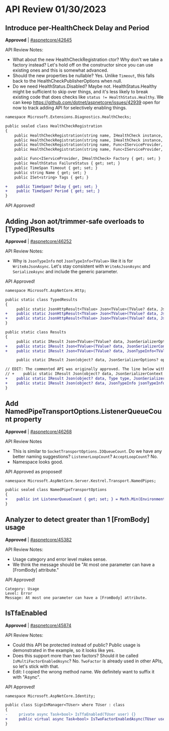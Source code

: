 # API Review 01/30/2023

## Introduce per-HealthCheck Delay and Period

**Approved** | [#aspnetcore/42645](https://github.com/dotnet/aspnetcore/issues/42645#issuecomment-1409120237)

API Review Notes:

- What about the new HealthCheckRegistration ctor? Why don't we take a factory instead? Let's hold off on the constructor since you can use existing ones and this is somewhat advanced.
- Should the new properties be nullable? Yes. Unlike `Timeout`, this falls back to the HealthCheckPublisherOptions when null.
- Do we need HealthStatus.Disabled? Maybe not. HealthStatus.Healthy might be sufficient to skip over things, and it's less likely to break existing code that does checks like `status != HealthStatus.Healthy`. We can keep https://github.com/dotnet/aspnetcore/issues/42939 open for now to track adding API for selectively enabling things.

```diff
namespace Microsoft.Extensions.Diagnostics.HealthChecks;

public sealed class HealthCheckRegistration
{
    public HealthCheckRegistration(string name, IHealthCheck instance, HealthStatus? failureStatus, IEnumerable<string>? tags);
    public HealthCheckRegistration(string name, IHealthCheck instance, HealthStatus? failureStatus, IEnumerable<string>? tags, TimeSpan? timeout);
    public HealthCheckRegistration(string name, Func<IServiceProvider, IHealthCheck> factory, HealthStatus? failureStatus, IEnumerable<string>? tags);
    public HealthCheckRegistration(string name, Func<IServiceProvider, IHealthCheck> factory, HealthStatus? failureStatus, IEnumerable<string>? tags, TimeSpan? timeout);

    public Func<IServiceProvider, IHealthCheck> Factory { get; set; }
    public HealthStatus FailureStatus { get; set; }
    public TimeSpan Timeout { get; set; }
    public string Name { get; set; }
    public ISet<string> Tags { get; }

+    public TimeSpan? Delay { get; set; }
+    public TimeSpan? Period { get; set; }
}
```

API Approved!
## Adding Json aot/trimmer-safe overloads to [Typed]Results

**Approved** | [#aspnetcore/46252](https://github.com/dotnet/aspnetcore/issues/46252#issuecomment-1409146653)

API Review Notes:

- Why is `JsonTypeInfo` not `JsonTypeInfo<TValue>` like it is for `WriteAsJsonAsync`. Let's stay consistent with `WriteAsJsonAsync` and `SerializeAsync` and include the generic parameter.

API Approved!

```diff
namespace Microsoft.AspNetCore.Http;

public static class TypedResults
{
     public static JsonHttpResult<TValue> Json<TValue>(TValue? data, JsonSerializerOptions? options = null, string? contentType = null, int? statusCode = null)
+    public static JsonHttpResult<TValue> Json<TValue>(TValue? data, JsonSerializerContext jsonContext, string? contentType = null, int? statusCode = null) {}
+    public static JsonHttpResult<TValue> Json<TValue>(TValue? data, JsonTypeInfo<TValue> jsonTypeInfo, string? contentType = null, int? statusCode = null)
}

public static class Results
{
     public static IResult Json<TValue>(TValue? data, JsonSerializerOptions? options = null, string? contentType = null, int? statusCode = null)
+    public static IResult Json<TValue>(TValue? data, JsonSerializerContext jsonSerializerContext, string? contentType = null, int? statusCode = null) {}
+    public static IResult Json<TValue>(TValue? data, JsonTypeInfo<TValue> jsonTypeInfo, string? contentType = null, int? statusCode = null){}

     public static IResult Json(object? data, JsonSerializerOptions? options = null, string? contentType = null, int? statusCode = null)

// EDIT: The commented API was originally approved. The line below with the Type type argument now replaces it.
// +    public static IResult Json(object? data, JsonSerializerContext jsonSerializerContext, string? contentType = null, int? statusCode = null){}
+    public static IResult Json(object? data, Type type, JsonSerializerContext jsonSerializerContext, string? contentType = null, int? statusCode = null){}
+    public static IResult Json(object? data, JsonTypeInfo jsonTypeInfo, string? contentType = null, int? statusCode = null){}
}
```
## Add NamedPipeTransportOptions.ListenerQueueCount property

**Approved** | [#aspnetcore/46268](https://github.com/dotnet/aspnetcore/issues/46268#issuecomment-1409153781)

API Review Notes

- This is similar to `SocketTransportOptions.IOQueueCount`. Do we have any better naming suggestions? `ListenerLoopCount`? `AcceptLoopCount`? No.
- Namespace looks good.

API Approved as proposed!

```diff
namespace Microsoft.AspNetCore.Server.Kestrel.Transport.NamedPipes;

public sealed class NamedPipeTransportOptions
{
+    public int ListenerQueueCount { get; set; } = Math.Min(Environment.ProcessorCount, 16);
}
```
## Analyzer to detect greater than 1 [FromBody] usage

**Approved** | [#aspnetcore/45382](https://github.com/dotnet/aspnetcore/issues/45382#issuecomment-1409159532)

API Review Notes:

- Usage category and error level makes sense.
- We think the message should be "At most one parameter can have a [FromBody] attribute."

API Approved!

```
Category: Usage
Level: Error
Message: At most one parameter can have a [FromBody] attribute.
```
## IsTfaEnabled

**Approved** | [#aspnetcore/45874](https://github.com/dotnet/aspnetcore/issues/45874#issuecomment-1409169100)

API Review Notes:

- Could this API be protected instead of public? Public usage is demonstrated in the example, so it looks like yes.
- Does this support more than two factors? Should it be called `IsMultiFactorEnabledAsync`? No. `TwoFactor` is already used in other APIs, so let's stick with that.
- Edit: I copied the wrong method name. We definitely want to suffix it with "Async".

API Approved!

```diff
namespace Microsoft.AspNetCore.Identity;

public class SignInManager<TUser> where TUser : class
{
-     private async Task<bool> IsTfaEnabled(TUser user) {}
+     public virtual async Task<bool> IsTwoFactorEnabledAsync(TUser user) {}
}
```
